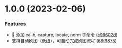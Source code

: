 # 1.0.0 (2023-02-06)


### Features

* :tada: 添加 calib, capture, locate, norm 子命令 ([c98602d](https://github.com/zhangxianbing/fdjj/commit/c98602dcc4ec6d2c3d6d0fad5a1387263981216b))
* 支持自动刷图（低级），可自动完成刷图流程 ([68f9875](https://github.com/zhangxianbing/fdjj/commit/68f9875c9b8698f11dd2c23ed36e77e4b6a5c34c))
